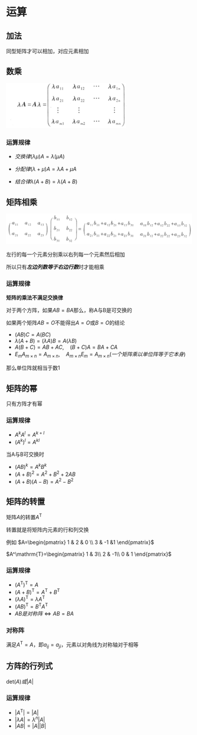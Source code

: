 # 运算

## 加法

同型矩阵才可以相加，对应元素相加

## 数乘

![](pictures/2022-10-10-10-35-52.png)

### 运算规律

- $交换律(\lambda\mu)A=\lambda(\mu A)$

- $分配律(\lambda+\mu)A=\lambda A+\mu A$

- $结合律\lambda(A+B)=\lambda(A+B)$

## 矩阵相乘

![](pictures/2022-10-10-10-39-53.png)

左行的每一个元素分别乘以右列每一个元素然后相加

所以只有***左边列数等于右边行数***时才能相乘

### 运算规律

**矩阵的乘法不满足交换律**

对于两个方阵，如果$AB=BA$那么，称A与B是可交换的

如果两个矩阵$AB=O$不能得出$A=O$或$B=O$的结论

- $(AB)C=A(BC)$
- $\lambda (A+B)=(\lambda A)B=A(\lambda B)$
- $A(B+C)=AB+AC,\quad (B+C)A=BA+CA$
- $E_mA_{m\times n}=A_{m\times n}, \quad A_{m\times n}E_m=A_{m\times n}(一个矩阵乘以单位阵等于它本身)$

那么单位阵就相当于数1

## 矩阵的幂

只有方阵才有幂

### 运算规律

- $A^kA^l=A^{k+l}$
- $(A^k)^l=A^{kl}$

当A与B可交换时

- $(AB)^k=A^kB^k$
- $(A+B)^2=A^2+B^2+2AB$
- $(A+B)(A-B)=A^2-B^2$

## 矩阵的转置

矩阵$A$的转置$A^\mathrm{T}$

转置就是将矩阵内元素的行和列交换

例如
$A=\begin{pmatrix}
 1 & 2 & 0 \\ 
 3 & -1 &1
\end{pmatrix}$

$A^\mathrm{T}=\begin{pmatrix}
1 & 3\\
2 & -1\\
0 & 1
\end{pmatrix}$

### 运算规律

- $(A^\mathrm{T})^\mathrm{T}=A$
- $(A+B)^\mathrm{T}=A^\mathrm{T}+B^\mathrm{T}$
- $(\lambda A)^\mathrm{T}=\lambda A^\mathrm{T}$
- $(AB)^\mathrm{T}=B^\mathrm{T}A^\mathrm{T}$
- $AB是对称阵\Leftrightarrow AB=BA$

### 对称阵
满足$A^\mathrm{T}=A$，即$a_{ij}=a_{ji}$，元素以对角线为对称轴对于相等

## 方阵的行列式

$\mathrm{det}(A)或|A|$

### 运算规律
- $|A^\mathrm{T}|=|A|$
- $|\lambda A|=\lambda^n|A|$
- $|AB|=|A||B|$


